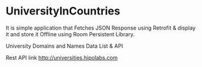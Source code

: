# UniversityInCountries
It is simple application that Fetches JSON Response using Retrofit & display it and store it Offline using Room Persistent Library.



University Domains and Names Data List & API

Rest API link http://universities.hipolabs.com
